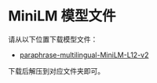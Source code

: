 # MiniLM 模型文件

请从以下位置下载模型文件：
- [paraphrase-multilingual-MiniLM-L12-v2](https://huggingface.co/sentence-transformers/paraphrase-multilingual-MiniLM-L12-v2)

下载后解压到对应文件夹即可。